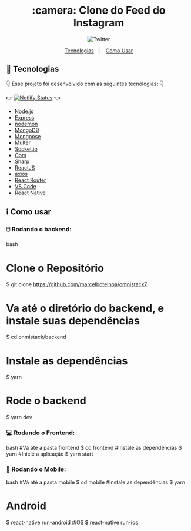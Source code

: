 <h1 align="center">
      <br> :camera: Clone do Feed do Instagram<br/>
</h1>


<div align="center"> 
     <img alt="Twitter" src="https://user-images.githubusercontent.com/23706340/72837105-b4762e80-3c6c-11ea-9b97-ccd9db9b0522.png?sanitize=true" />
</div> 

<p align="center">
  <a href="#rocket-tecnologias">Tecnologias</a>&nbsp;&nbsp;&nbsp;|&nbsp;&nbsp;&nbsp;
  <a href="#information_source-como-usar">Como Usar</a>
</p>

## :rocket: Tecnologias

:point_down: Esse projeto foi desenvolvido com as seguintes tecnologias: :point_down:

:point_right: [![Netlify Status](https://api.netlify.com/api/v1/badges/833ea213-ba4f-451e-9d0c-52b0352feeb0/deploy-status)](https://app.netlify.com/sites/instarocket-lf/deploys) :point_left:

-  [Node.js](https://nodejs.org/en/)
-  [Express](https://expressjs.com/)
-  [nodemon](https://github.com/remy/nodemon)
-  [MongoDB](https://mongodb.com)
-  [Mongoose](https://mongoosejs.com/)
-  [Multer](https://github.com/expressjs/multer)
-  [Socket.io](https://socket.io/)
-  [Cors](https://github.com/expressjs/cors)
-  [Sharp](https://github.com/lovell/sharp)
-  [ReactJS](https://reactjs.org/)
-  [axios](https://github.com/axios/axios)
-  [React Router](https://github.com/ReactTraining/react-router)
-  [VS Code](https://code.visualstudio.com/)
-  [React Native](https://reactnative.dev/)

## :information_source: Como usar 

### :computer_mouse: Rodando o backend: 

bash
# Clone o Repositório
$  git clone https://github.com/marcelbotelhoa/omnistack7
# Va até o diretório do backend, e instale suas dependências
$ cd onmistack/backend
# Instale as dependências
$ yarn 
# Rode o backend 
$ yarn dev 

### :computer: Rodando o Frontend: 

bash
#Vá até a pasta frontend 
$ cd frontend 
#Instale as dependências
$ yarn 
#Inicie a aplicação 
$ yarn start

### :iphone: Rodando o Mobile:

bash
#Vá até a pasta mobile 
$ cd mobile 
#Instale as dependências
$ yarn 
# Android 
$ react-native run-android
#iOS 
$ react-native run-ios
